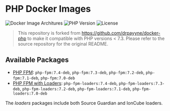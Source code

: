 # PHP Docker Images

![Docker Image Architures](https://img.shields.io/badge/architecture-arm64%20%7C%20amd64-success)
![PHP Version](https://img.shields.io/badge/php-7.4-blue)
![License](https://img.shields.io/github/license/oreales/docker-php)

> This repository is forked from https://github.com/drpayyne/docker-php to make it compatible with PHP versions < 7.3. Please refer to the source repository for the original README.

## Available Packages

- [PHP FPM](https://github.com/oreales/docker-php/pkgs/container/php-fpm): `php-fpm:7.4-deb`, `php-fpm:7.3-deb`, `php-fpm:7.2-deb`, `php-fpm:7.1-deb`, `php-fpm:7.0-deb`
- [PHP FPM with Loaders](https://github.com/oreales/docker-php/pkgs/container/php-fpm-loaders): `php-fpm-loaders:7.4-deb`, `php-fpm-loaders:7.3-deb`, `php-fpm-loaders:7.2-deb`, `php-fpm-loaders:7.1-deb`, `php-fpm-loaders:7.0-deb`

The _loaders_ packages include both Source Guardian and IonCube loaders. 
